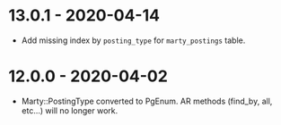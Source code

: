 13.0.1 - 2020-04-14
=================
* Add missing index by `posting_type` for `marty_postings` table.

12.0.0 - 2020-04-02
=================
* Marty::PostingType converted to PgEnum. AR methods (find_by, all, etc...) will no longer work.


